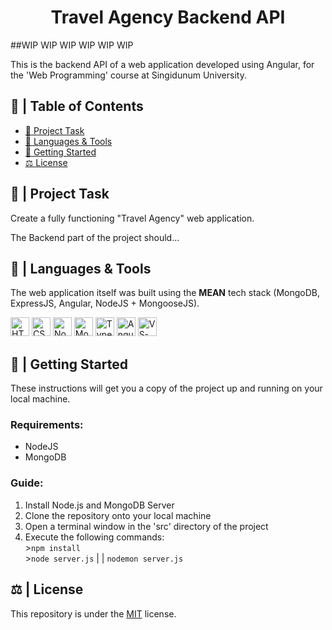 <h1 align="center">Travel Agency Backend API</h1>


##WIP WIP WIP WIP WIP WIP
<p>This is the backend API of a web application developed using Angular, for the 'Web Programming' course at Singidunum University.</p>

## 📝 | Table of Contents
- [🧐 Project Task <a name="project_task"></a>](#--project-task-)
- [🧰 Languages & Tools <a name="languages_&_tools"></a>](#--languages--tools-)
- [🏁 Getting Started <a name="getting_started"></a>](#--getting-started-)
- [⚖ License <a name="license"></a>](#--license-)

## 🧐 | Project Task <a name="project_task"></a>

Create a fully functioning "Travel Agency" web application.

The Backend part of the project should...

## 🧰 | Languages & Tools <a name="languages_&_tools"></a>

The web application itself was built using the **MEAN** tech stack (MongoDB, ExpressJS, Angular, NodeJS + MongooseJS).

<p>
<img src="https://cdn.jsdelivr.net/gh/devicons/devicon/icons/html5/html5-original.svg" width=30 alt="HTML5">
<img src="https://cdn.jsdelivr.net/gh/devicons/devicon/icons/css3/css3-original.svg" width=30  alt="CSS3">
<a href="https://nodejs.org/en/"><img src="https://cdn.jsdelivr.net/gh/devicons/devicon/icons/nodejs/nodejs-original.svg" width=30 alt="NodeJS"></a>
<a href="https://www.mongodb.com/"><img src="https://img.icons8.com/external-tal-revivo-green-tal-revivo/344/external-mongodb-a-cross-platform-document-oriented-database-program-logo-green-tal-revivo.png" width=30 alt="MongoDB"></a>
<a href="https://www.typescriptlang.org/"><img src="https://cdn.jsdelivr.net/gh/devicons/devicon/icons/typescript/typescript-original.svg" width=30 alt="TypeScript"></a>
<a href="https://angular.io/"><img src="https://cdn.jsdelivr.net/gh/devicons/devicon/icons/angularjs/angularjs-original.svg" width=30 alt="Angular"></a>
<a href="https://code.visualstudio.com/"><img src="https://upload.wikimedia.org/wikipedia/commons/thumb/9/9a/Visual_Studio_Code_1.35_icon.svg/768px-Visual_Studio_Code_1.35_icon.svg.png?20210804221519" width=30 alt="VS-Code"></a></p>
</p>


## 🏁 | Getting Started <a name="getting_started"></a>
These instructions will get you a copy of the project up and running on your local machine.

**<h3>Requirements:</h3>**
<ul>
<li>NodeJS</li>
<li>MongoDB</li>
</ul>

**<h3>Guide:</h3>**
1. Install Node.js and MongoDB Server
2. Clone the repository onto your local machine
3. Open a terminal window in the 'src' directory of the project
4. Execute the following commands:
<br>>```npm install```
<br>>```node server.js``` | | ```nodemon server.js```


## ⚖ | License <a name="license"></a>
This repository is under the [MIT](https://opensource.org/licenses/MIT) license.

